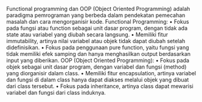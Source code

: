 Functional programming dan OOP (Object Oriented Programming) adalah paradigma pemrograman yang berbeda dalam pendekatan pemecahan masalah dan cara mengorganisir kode.
Functional Programming:
•	Fokus pada fungsi atau function sebagai unit dasar program, dengan tidak ada state atau variabel yang diubah secara langsung.
•	Memiliki fitur immutability, artinya nilai variabel atau objek tidak dapat diubah setelah didefinisikan.
•	 Fokus pada penggunaan pure function, yaitu fungsi yang tidak memiliki efek samping dan hanya menghasilkan output berdasarkan input yang diberikan.
OOP (Object Oriented Programming):
•	Fokus pada objek sebagai unit dasar program, dengan variabel dan fungsi (method) yang diorganisir dalam class. 
•	Memiliki fitur encapsulation, artinya variabel dan fungsi di dalam class hanya dapat diakses melalui objek yang dibuat dari class tersebut.
•	Fokus pada inheritance, artinya class dapat mewarisi variabel dan fungsi dari class induknya.
